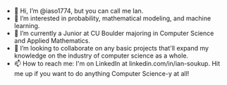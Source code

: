 - 👋 Hi, I’m @iaso1774, but you can call me Ian.
- 👀 I’m interested in probability, mathematical modeling, and machine learning. 
- 🌱 I’m currently a Junior at CU Boulder majoring in Computer Science and Applied Mathematics.
- 💞️ I’m looking to collaborate on any basic projects that'll expand my knowledge on the industry of computer science as a whole.
- 📫 How to reach me: I'm on LinkedIn at linkedin.com/in/ian-soukup. Hit me up if you want to do anything Computer Science-y at all!

